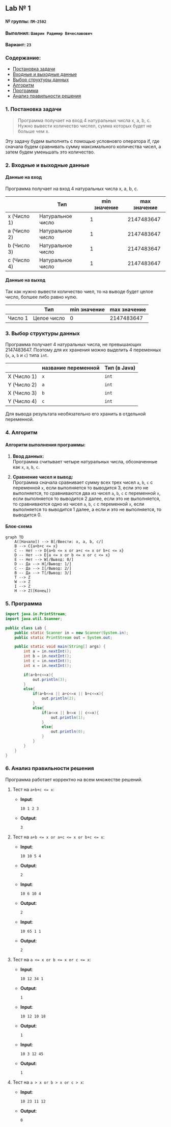 ## Lab № 1

#### № группы: `ПМ-2502`

#### Выполнил: `Шаврин Радимир Вячеславович`

#### Вариант: `23`

### Cодержание:

- [Постановка задачи](#1-постановка-задачи)
- [Входные и выходные данные](#2-входные-и-выходные-данные)
- [Выбор структуры данных](#3-выбор-структуры-данных)
- [Алгоритм](#4-алгоритм)
- [Программа](#5-программа)
- [Анализ правильности решения](#6-анализ-правильности-решения)

### 1. Постановка задачи

> Программа получает на вход 4 натуральных числа x, a, b, c.
> Нужно вывести количество числел, сумма которых будет не больше чем x.

Эту задачу будем выполнять с помощью условновго оператора if, где сначала будем сравнивать сумму максимального количества чисел, а затем будем уменьшать это количество.

### 2. Входные и выходные данные

#### Данные на вход

Программа получает на вход 4 натуральных числа x, a, b, c.

|             | Тип                | min значение    | max значение   |
|-------------|--------------------|-----------------|----------------|
| x (Число 1) | Натуральное число | 1 | 2147483647 |
| a (Число 2) | Натуральное число | 1 | 2147483647 |
| b (Число 3) | Натуральное число | 1 | 2147483647 |
| c (Число 4) | Натуральное число | 1 | 2147483647 |

#### Данные на выход

Так как нужно вывести количество чиел, то на выводе будет целое число, болшее либо равно нулю.

|         | Тип                                | min значение | max значение   |
|---------|------------------------------------|--------------|----------------|
| Число 1 | Целое число | 0            | 2147483647 |

### 3. Выбор структуры данных

Программа получает 4 натуральных числа, не превышающих 2147483647. Поэтому для их хранения
можно выделить 4 переменных (`x`, `a`, `b` и `c`) типа `int`.

|             | название переменной | Тип (в Java) | 
|-------------|---------------------|--------------|
| X (Число 1) | `x`                 | `int`     |
| Y (Число 2) | `a`                 | `int`     | 
| X (Число 3) | `b`                 | `int`     |
| Y (Число 4) | `c`                 | `int`     | 

Для вывода результата необязательно его хранить в отдельной переменной.

### 4. Алгоритм

#### Алгоритм выполнения программы:

1. **Ввод данных:**  
   Программа считывает четыре натуральных числа, обозначенные как `x`, `a`, `b`, `c`.

2. **Сравнение чисел и вывод:**  
   Программа сначала сравнивает сумму всех трех чисел `a`, `b`, `c` с переменной `x`, если выполняется то выводится 3, если это не выполняется, то сравниваются два из чисел `a`, `b`, `c` с переменной `x`, если выполняется то выводится 2 далее, если это не выполняется, то сравниваются одно из чисел `a`, `b`, `c` с переменной `x`, если выполняется то выводится 1 далее, а если и это не выполняется, то выводится 0.


#### Блок-схема

```mermaid
graph TD
    A([Начало]) --> B[/Ввести: x, a, b, c/]
    B --> C{a+b+c <= x}
    C -- Нет --> D{a+b <= x or a+c <= x or b+c <= x}
    D -- Нет --> E{a <= x or b <= x or c <= x}
    E -- Нет --> W[/Вывод: 0/]
    D -- Да --> H[/Вывод: 1/]
    C -- Да --> I[/Вывод: 2/]
    B -- Да --> T[/Вывод: 3/]
    T --> Z
    W --> Z
    I --> Z
    H --> Z([Конец])

```

### 5. Программа

```java
import java.io.PrintStream;
import java.util.Scanner;

public class Lab {
    public static Scanner in = new Scanner(System.in);
    public static PrintStream out = System.out;

    public static void main(String[] args) {
        int a = in.nextInt();
        int b = in.nextInt();
        int c = in.nextInt();
        int x = in.nextInt();

        if(a+b+c<=x){
            out.println(3);
        }
        else{
            if(a+b<=x || a+c<=x || b+c<=x){
                out.println(2);
            }
            else{
                if(a<=x || b<=x || c<=x){
                    out.println(1);
                }
                else{
                    out.println(0);
                }
            }
        }
    }
}
```

### 6. Анализ правильности решения

Программа работает корректно на всем множестве решений.

1. Тест на `a+b+c <= x`:

    - **Input**:
        ```
        10 1 2 3
        ```

    - **Output**:
        ```
        3
        ```

2. Тест на `a+b <= x or a+c <= x or b+c <= x`:

    - **Input**:
        ```
        10 10 5 4
        ```

    - **Output**:
        ```
        2
        ```
   - **Input**:
        ```
        10 6 10 4
        ```

    - **Output**:
        ```
        2
        ```
   - **Input**:
        ```
        10 65 1 1
        ```

    - **Output**:
        ```
        2
        ```

3. Тест на `a <= x or b <= x or c <= x`:

    - **Input**:
        ```
        10 12 34 1
        ```

    - **Output**:
        ```
        1
        ```
   - **Input**:
        ```
        10 12 10 18
        ```

    - **Output**:
        ```
        1
        ```
   - **Input**:
        ```
        10 3 12 45
        ```

    - **Output**:
        ```
        1
        ```

4. Тест на `a > x or b > x or c > x`:

    - **Input**:
        ```
        10 23 11 12
        ```

    - **Output**:
        ```
        0
        ```
